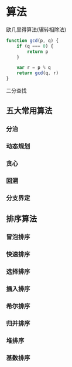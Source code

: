 # 算法

欧几里得算法(辗转相除法)

```javascript
function gcd(p, q) {
    if (q === 0) {
        return p
    }

    var r = p % q
    return gcd(q, r)
}
```

二分查找

## 五大常用算法

### 分治

### 动态规划

### 贪心

### 回溯

### 分支界定

## 排序算法

### 冒泡排序

### 快速排序

### 选择排序

### 插入排序

### 希尔排序

### 归并排序

### 堆排序

### 基数排序
